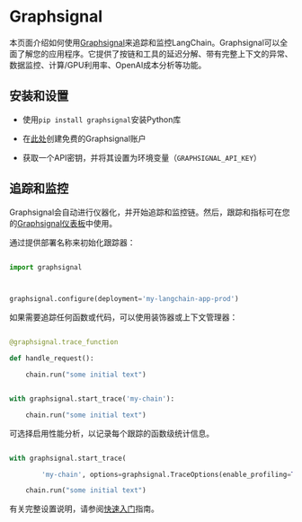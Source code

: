 # Graphsignal



本页面介绍如何使用[Graphsignal](https://app.graphsignal.com)来追踪和监控LangChain。Graphsignal可以全面了解您的应用程序。它提供了按链和工具的延迟分解、带有完整上下文的异常、数据监控、计算/GPU利用率、OpenAI成本分析等功能。



## 安装和设置



- 使用`pip install graphsignal`安装Python库

- 在[此处](https://graphsignal.com)创建免费的Graphsignal账户

- 获取一个API密钥，并将其设置为环境变量（`GRAPHSIGNAL_API_KEY`）



## 追踪和监控



Graphsignal会自动进行仪器化，并开始追踪和监控链。然后，跟踪和指标可在您的[Graphsignal仪表板](https://app.graphsignal.com)中使用。



通过提供部署名称来初始化跟踪器：



```python

import graphsignal



graphsignal.configure(deployment='my-langchain-app-prod')

```



如果需要追踪任何函数或代码，可以使用装饰器或上下文管理器：



```python

@graphsignal.trace_function

def handle_request():    

    chain.run("some initial text")

```



```python

with graphsignal.start_trace('my-chain'):

    chain.run("some initial text")

```



可选择启用性能分析，以记录每个跟踪的函数级统计信息。



```python

with graphsignal.start_trace(

        'my-chain', options=graphsignal.TraceOptions(enable_profiling=True)):

    chain.run("some initial text")

```



有关完整设置说明，请参阅[快速入门](https://graphsignal.com/docs/guides/quick-start/)指南。

